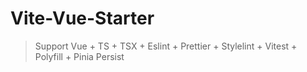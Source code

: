 # Vite-Vue-Starter

> Support Vue + TS + TSX + Eslint + Prettier + Stylelint + Vitest + Polyfill + Pinia Persist
